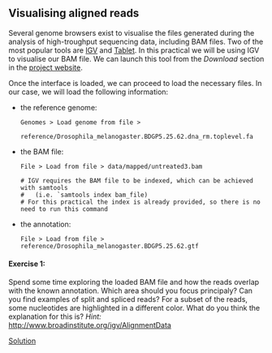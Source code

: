 ## Visualising aligned reads
Several genome browsers exist to visualise the files generated during the analysis of high-troughput sequencing data, including BAM files. Two of the most popular tools are [IGV](http://www.broadinstitute.org/igv/) and [Tablet](http://bioinf.scri.ac.uk/tablet/). In this practical we will be using IGV to visualise our BAM file. We can launch this tool from the *Download* section in the [project website](http://www.broadinstitute.org/igv/download).

Once the interface is loaded, we can proceed to load the necessary files. In our case, we will load the following information:

* the reference genome:

    ```
    Genomes > Load genome from file > 
        reference/Drosophila_melanogaster.BDGP5.25.62.dna_rm.toplevel.fa
    ```
* the BAM file:

    ```
    File > Load from file > data/mapped/untreated3.bam

    # IGV requires the BAM file to be indexed, which can be achieved with samtools 
    #   (i.e. `samtools index bam_file)
    # For this practical the index is already provided, so there is no need to run this command
    ```  
* the annotation:

    ```
    File > Load from file > reference/Drosophila_melanogaster.BDGP5.25.62.gtf
    ```

#### Exercise 1: 
Spend some time exploring the loaded BAM file and how the reads overlap with the known annotation. 
Which area should you focus principaly? 
Can you find examples of split and spliced reads? For a subset of the reads, some nucleotides are highlighted in a different color. What do you think the explanation for this is?
*Hint:* http://www.broadinstitute.org/igv/AlignmentData



[Solution](https://github.com/Functional-Genomics/TeachingMaterial/blob/EMBLPredocCourse2015/solutions/_visualising_ex1.md)

